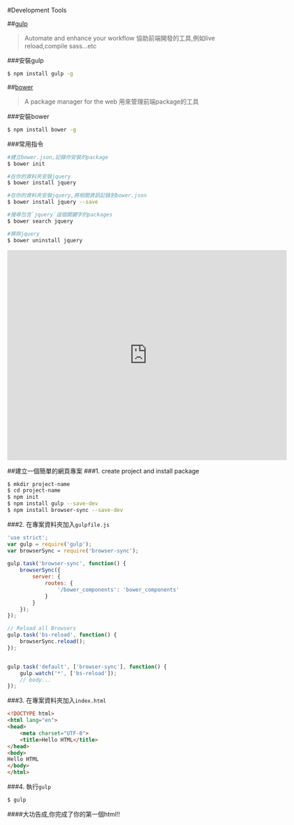 #Development Tools

##[gulp](http://gulpjs.com/)
>Automate and enhance your workflow
協助前端開發的工具,例如live reload,compile sass...etc

###安裝gulp
```bash
$ npm install gulp -g
```

##[bower](http://bower.io/)
>A package manager for the web
用來管理前端package的工具

###安裝bower
```bash
$ npm install bower -g
```

###常用指令
```bash
#建立bower.json,記錄你安裝的package
$ bower init

#在你的資料夾安裝jquery
$ bower install jquery 

#在你的資料夾安裝jquery,將相關資訊記錄到bower.json
$ bower install jquery --save

#搜尋包含`jquery`這個關鍵字的packages
$ bower search jquery

#移除jquery
$ bower uninstall jquery
```

<iframe width="640" height="480" src="https://www.youtube.com/embed/-XYdwttET4w" frameborder="0" allowfullscreen></iframe>

##建立一個簡單的網頁專案
###1. create project and install package 
```sh
$ mkdir project-name
$ cd project-name
$ npm init
$ npm install gulp --save-dev
$ npm install browser-sync --save-dev
```

###2. 在專案資料夾加入`gulpfile.js`
```js
'use strict';
var gulp = require('gulp');
var browserSync = require('browser-sync');
 
gulp.task('browser-sync', function() {
    browserSync({
        server: {
            routes: {
                '/bower_components': 'bower_components'
            }
        }
    });
});

// Reload all Browsers
gulp.task('bs-reload', function() {
    browserSync.reload();
});


gulp.task('default', ['browser-sync'], function() {
    gulp.watch('*', ['bs-reload']);
    // body...
});
```

###3. 在專案資料夾加入`index.html`
```html
<!DOCTYPE html>
<html lang="en">
<head>
	<meta charset="UTF-8">
	<title>Hello HTML</title>
</head>
<body>
Hello HTML
</body>
</html>
```

###4. 執行`gulp`
```bash
$ gulp
```

####大功告成,你完成了你的第一個html!!